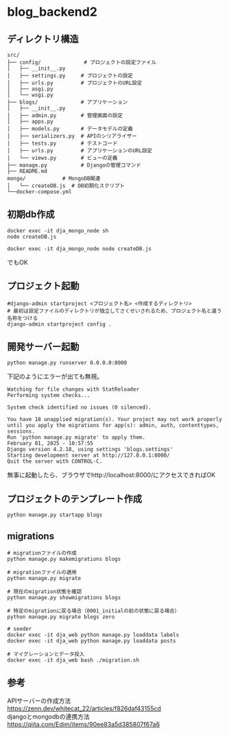 # blog_backend2


## ディレクトリ構造

```
src/
├── config/              # プロジェクトの設定ファイル
│   ├── __init__.py
│   ├── settings.py     # プロジェクトの設定
│   ├── urls.py         # プロジェクトのURL設定
│   ├── asgi.py
│   └── wsgi.py
├── blogs/              # アプリケーション
│   ├── __init__.py
│   ├── admin.py        # 管理画面の設定
│   ├── apps.py
│   ├── models.py       # データモデルの定義
│   ├── serializers.py  # APIのシリアライザー
│   ├── tests.py        # テストコード
│   ├── urls.py         # アプリケーションのURL設定
│   └── views.py        # ビューの定義
├── manage.py           # Djangoの管理コマンド
├── README.md
mongo/            # MongoDB関連
│   └── createDB.js  # DB初期化スクリプト
└──docker-compose.yml
```


## 初期db作成

```
docker exec -it dja_mongo_node sh
node createDB.js
```
```
docker exec -it dja_mongo_node node createDB.js
```
でもOK

## プロジェクト起動
```
#django-admin startproject <プロジェクト名> <作成するディレクトリ>
# 最初は設定ファイルのディレクトリが独立してさくせいされるため、プロジェクト名と違う名称をつける
django-admin startproject config .
```

## 開発サーバー起動
```
python manage.py runserver 0.0.0.0:8000
```
下記のようにエラーが出ても無視。

```
Watching for file changes with StatReloader
Performing system checks...

System check identified no issues (0 silenced).

You have 18 unapplied migration(s). Your project may not work properly until you apply the migrations for app(s): admin, auth, contenttypes, sessions.
Run 'python manage.py migrate' to apply them.
February 01, 2025 - 10:57:55
Django version 4.2.18, using settings 'blogs.settings'
Starting development server at http://127.0.0.1:8000/
Quit the server with CONTROL-C.
```
無事に起動したら、ブラウザでhttp://localhost:8000/にアクセスできればOK

## プロジェクトのテンプレート作成

```
python manage.py startapp blogs
```

## migrations

```
# migrationファイルの作成
python manage.py makemigrations blogs

# migrationファイルの適用
python manage.py migrate

# 現在のmigration状態を確認
python manage.py showmigrations blogs

# 特定のmigrationに戻る場合（0001_initialの前の状態に戻る場合）
python manage.py migrate blogs zero

# seeder
docker exec -it dja_web python manage.py loaddata labels
docker exec -it dja_web python manage.py loaddata posts
```

```
# マイグレーションとデータ投入
docker exec -it dja_web bash ./migration.sh
```


## 参考
APIサーバーの作成方法<br>
https://zenn.dev/whitecat_22/articles/f826daf43155cd<br>
djangoとmongodbの連携方法<br>
https://qiita.com/Edim/items/90ee83a5d385807f67a6